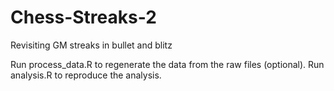 # Chess-Streaks-2
Revisiting GM streaks in bullet and blitz

Run process_data.R to regenerate the data from the raw files (optional).
Run analysis.R to reproduce the analysis.
